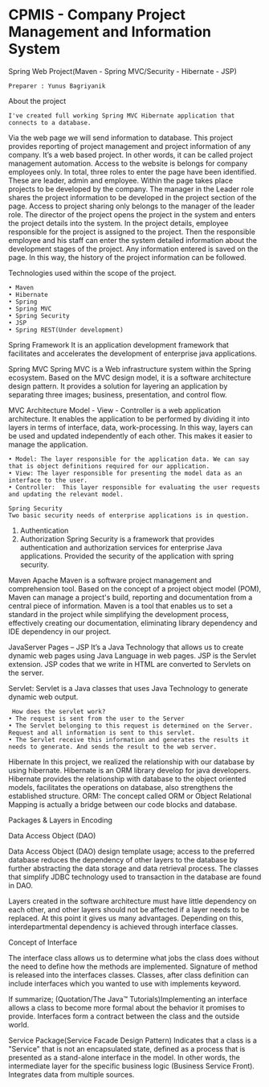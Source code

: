 # CPMIS - Company Project Management and Information System
Spring Web Project(Maven - Spring MVC/Security - Hibernate - JSP)
	
	Preparer : Yunus Bagriyanik 

About the project

	I've created full working Spring MVC Hibernate application that connects to a database. 
  Via the web page we will send information to database. This project provides reporting of project management and project 
  information of any company. It’s a web based project. In other words, it can be called project management automation. 
  Access to the website is belongs for company employees only. In total, three roles to enter the page have been identified. 
  These are leader, admin and employee. Within the page takes place projects to be developed by the company. 
  The manager in the Leader role shares the project information to be developed in the project section of the page. 
  Access to project sharing only belongs to the manager of the leader role. The director of the project opens the project 
  in the system and enters the project details into the system. In the project details, employee responsible for the project is
  assigned to the project. Then the responsible employee and his staff can enter the system detailed information 
  about the development stages of the project. Any information entered is saved on the page. 
  In this way, the history of the project information can be followed.

Technologies used within the scope of the project.

    • Maven
    • Hibernate
    • Spring
    • Spring MVC
    • Spring Security
    • JSP
    • Spring REST(Under development)

Spring Framework
	It is an application development framework that facilitates and accelerates the development of enterprise java applications.

Spring MVC
	Spring MVC is a Web infrastructure system within the Spring ecosystem. Based on the MVC design model, it is a software architecture design pattern.
  It provides a solution for layering an application by separating three images; business, presentation, and control flow.

MVC Architecture
	Model - View - Controller is a web application architecture. It enables the application to be performed by dividing 
  it into layers in terms of interface, data, work-processing. In this way, layers can be used and updated independently of each other. 
  This makes it easier to manage the application.

    • Model: The layer responsible for the application data. We can say that is object definitions required for our application.
    • View: The layer responsible for presenting the model data as an interface to the user.
    • Controller:  This layer responsible for evaluating the user requests and updating the relevant model.
    
    Spring Security
	Two basic security needs of enterprise applications is in question.
1. Authentication
2. Authorization
Spring Security is a framework that provides authentication and authorization services for enterprise Java applications. 
Provided the security of the application with spring security. 

Maven
	Apache Maven is a software project management and comprehension tool. Based on the concept of a project object model (POM),
  Maven can manage a project's build, 
  reporting and documentation from a central piece of information. Maven is a tool that enables us to set a standard 
  in the project while simplifying the development process, 
  effectively creating our documentation, eliminating library dependency and IDE dependency in our project.

JavaServer Pages – JSP
	It’s a Java Technology that allows us to create dynamic web pages using Java Language in web pages. JSP is the Servlet extension. 
  JSP codes that we write in HTML are converted to Servlets on the server.

Servlet: Servlet is a Java classes that uses Java Technology to generate dynamic web output. 

     How does the servlet work?
    • The request is sent from the user to the Server
    • The Servlet belonging to this request is determined on the Server. Request and all information is sent to this servlet. 
    • The Servlet receive this information and generates the results it needs to generate. And sends the result to the web server.

Hibernate
	In this project, we realized the relationship with our database by using hibernate. Hibernate is an ORM library develop for java developers. 
  Hibernate provides the relationship with database to the object oriented models, facilitates the operations on database, also strengthens the established structure. 
ORM: The concept called ORM or Object Relational Mapping is actually a bridge between our code blocks and database.

Packages & Layers in Encoding
	
Data Access Object (DAO)

Data Access Object (DAO) design template usage; access to the preferred database reduces the dependency of other layers to the database 
  by further abstracting the data storage and data retrieval process. The classes that simplify JDBC technology used to transaction in the database are found in DAO.

Layers created in the software architecture must have little dependency on each other, and other layers should not be affected if a layer needs to be replaced.
  At this point it gives us many advantages. Depending on this, interdepartmental dependency is achieved through interface classes.

Concept of Interface

The interface class allows us to determine what jobs the class does without the need to define how the methods are implemented. 
  Signature of method is released into the interfaces classes. Classes, after class definition can include interfaces which you wanted to use with implements keyword.

If summarize; 
(Quotation/The Java™ Tutorials)Implementing an interface allows a class to become more formal about the behavior it promises to provide. Interfaces form a contract between the class and the outside world.

Service Package(Service Facade Design Pattern)
	Indicates that a class is a "Service" that is not an encapsulated state, defined as a process that is presented as a stand-alone interface in the model. In other words, the intermediate layer for the specific business logic (Business Service Front). Integrates data from multiple sources.
